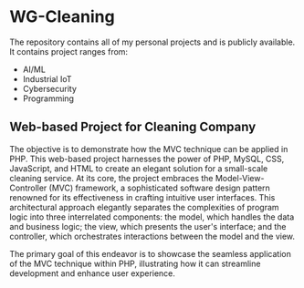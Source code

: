 # WG-Cleaning
The repository contains all of my personal projects and is publicly available. It contains project ranges from:
- AI/ML
- Industrial IoT
- Cybersecurity
- Programming
## Web-based Project for Cleaning Company
The objective is to demonstrate how the MVC technique can be applied in PHP. This web-based project harnesses the power of PHP, MySQL, CSS, JavaScript, and HTML to create an elegant solution for a small-scale cleaning service. At its core, the project embraces the Model-View-Controller (MVC) framework, a sophisticated software design pattern renowned for its effectiveness in crafting intuitive user interfaces. This architectural approach elegantly separates the complexities of program logic into three interrelated components: the model, which handles the data and business logic; the view, which presents the user's interface; and the controller, which orchestrates interactions between the model and the view.

The primary goal of this endeavor is to showcase the seamless application of the MVC technique within PHP, illustrating how it can streamline development and enhance user experience.



